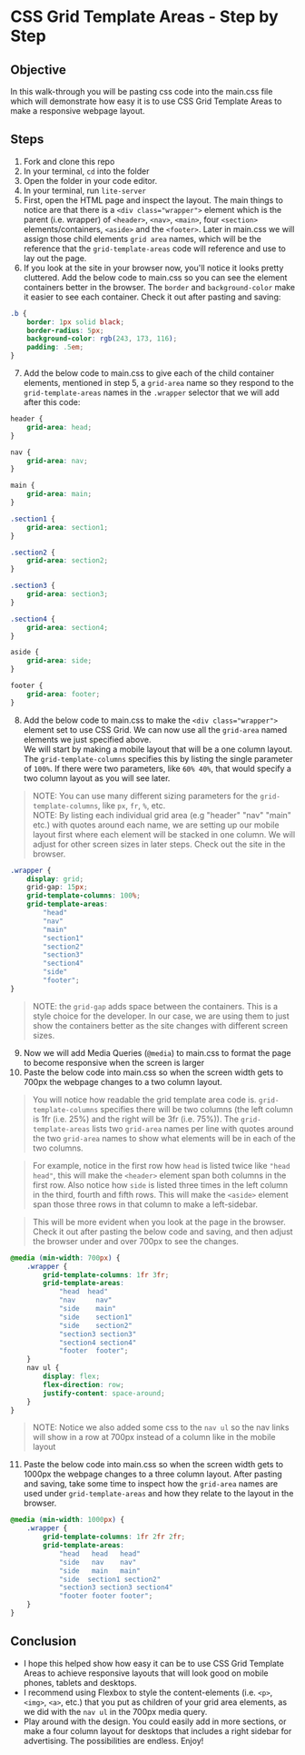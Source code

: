 # CSS Grid Template Areas - Step by Step

## Objective
In this walk-through you will be pasting css code into the main.css file which will demonstrate how easy it is to use CSS Grid Template Areas to make a responsive webpage layout.

## Steps
1. Fork and clone this repo
2. In your terminal, `cd` into the folder
3. Open the folder in your code editor. 
4. In your terminal, run `lite-server`
5. First, open the HTML page and inspect the layout. The main things to notice are that there is a `<div class="wrapper">` element which is the parent (i.e. wrapper) of `<header>`, `<nav>`, `<main>`, four `<section>` elements/containers, `<aside>` and the `<footer>`. Later in main.css we will assign those child elements `grid area` names, which will be the reference that the `grid-template-areas` code will reference and use to lay out the page.
6. If you look at the site in your browser now, you'll notice it looks pretty cluttered. Add the below code to main.css so you can see the element containers better in the browser. The `border` and `background-color` make it easier to see each container. Check it out after pasting and saving:
```css
.b {
    border: 1px solid black;
    border-radius: 5px;
    background-color: rgb(243, 173, 116);
    padding: .5em;
}
```
7. Add the below code to main.css to give each of the child container elements, mentioned in step 5, a `grid-area` name so they respond to the `grid-template-areas` names in the `.wrapper` selector that we will add after this code:
```css
header {
    grid-area: head;
}

nav {
    grid-area: nav;
}

main {
    grid-area: main;
}

.section1 {
    grid-area: section1;
}

.section2 {
    grid-area: section2;
}

.section3 {
    grid-area: section3;
}

.section4 {
    grid-area: section4;
}

aside {
    grid-area: side;
}

footer {
    grid-area: footer;
}
```
8. Add the below code to main.css to make the `<div class="wrapper">` element set to use CSS Grid. We can now use all the `grid-area` named elements we just specified above.  
We will start by making a mobile layout that will be a one column layout. The `grid-template-columns` specifies this by listing the single parameter of `100%`. If there were two parameters, like `60% 40%`, that would specify a two column layout as you will see later.
> NOTE: You can use many different sizing parameters for the  `grid-template-columns`, like `px`, `fr`, `%`, etc.  
> NOTE: By listing each individual grid area (e.g "header" "nav" "main" etc.) with quotes around each name, we are setting up our mobile layout first where each element will be stacked in one column. We will adjust for other screen sizes in later steps. Check out the site in the browser.
```css
.wrapper {
    display: grid;
    grid-gap: 15px;
    grid-template-columns: 100%;
    grid-template-areas: 
        "head" 
        "nav" 
        "main" 
        "section1" 
        "section2" 
        "section3" 
        "section4" 
        "side" 
        "footer";
}
```
> NOTE: the `grid-gap` adds space between the containers. This is a style choice for the developer. In our case, we are using them to just show the containers better as the site changes with different screen sizes.
9. Now we will add Media Queries (`@media`) to main.css to format the page to become responsive when the screen is larger
10. Paste the below code into main.css so when the screen width gets to 700px the webpage changes to a two column layout.  
>You will notice how readable the grid template area code is. `grid-template-columns` specifies there will be two columns (the left column is 1fr (i.e. 25%) and the right will be 3fr (i.e. 75%)). The `grid-template-areas` lists two `grid-area` names per line with quotes around the two `grid-area` names to show what elements will be in each of the two columns.  

>For example, notice in the first row how `head` is listed twice like `"head head"`, this will make the `<header>` element span both columns in the first row. Also notice how `side` is listed three times in the left column in the third, fourth and fifth rows. This will make the `<aside>` element span those three rows in that column to make a left-sidebar.  

>This will be more evident when you look at the page in the browser. Check it out after pasting the below code and saving, and then adjust the browser under and over 700px to see the changes.
```css
@media (min-width: 700px) {
    .wrapper {
        grid-template-columns: 1fr 3fr;
        grid-template-areas: 
            "head  head" 
            "nav     nav" 
            "side    main" 
            "side    section1" 
            "side    section2" 
            "section3 section3"
            "section4 section4"
            "footer  footer";
    }
    nav ul {
        display: flex;
        flex-direction: row;
        justify-content: space-around;
    }
}
```
> NOTE: Notice we also added some css to the `nav ul` so the nav links will show in a row at 700px instead of a column like in the mobile layout

11. Paste the below code into main.css so when the screen width gets to 1000px the webpage changes to a three column layout. After pasting and saving, take some time to inspect how the `grid-area` names are used under `grid-template-areas` and how they relate to the layout in the browser.
```css
@media (min-width: 1000px) {
    .wrapper {
        grid-template-columns: 1fr 2fr 2fr;
        grid-template-areas: 
            "head   head   head" 
            "side   nav    nav" 
            "side   main   main" 
            "side  section1 section2"
            "section3 section3 section4" 
            "footer footer footer";
    }
}
```

## Conclusion
* I hope this helped show how easy it can be to use CSS Grid Template Areas to achieve responsive layouts that will look good on mobile phones, tablets and desktops.
* I recommend using Flexbox to style the content-elements (i.e. `<p>`, `<img>`, `<a>`, etc.) that you put as children of your grid area elements, as we did with the `nav ul` in the 700px media query. 
* Play around with the design. You could easily add in more sections, or make a four column layout for desktops that includes a right sidebar for advertising. The possibilities are endless. Enjoy!